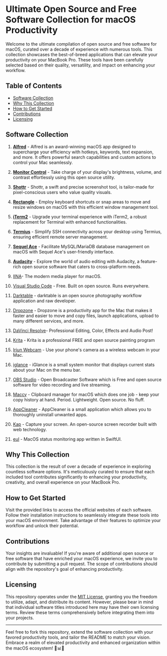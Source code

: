 # Ultimate Open Source and Free Software Collection for macOS Productivity

Welcome to the ultimate compilation of open source and free software for macOS, curated over a decade of experience with numerous tools. This collection showcases the best-of-breed applications that can elevate your productivity on your MacBook Pro. These tools have been carefully selected based on their quality, versatility, and impact on enhancing your workflow.

## Table of Contents

- [Software Collection](#software-collection)
- [Why This Collection](#why-this-collection)
- [How to Get Started](#how-to-get-started)
- [Contributions](#contributions)
- [Licensing](#licensing)

## Software Collection

1. **[Alfred](https://www.alfredapp.com/)** - Alfred is an award-winning macOS app designed to supercharge your efficiency with hotkeys, keywords, text expansion, and more. It offers powerful search capabilities and custom actions to control your Mac seamlessly.

2. **[Monitor Control](https://github.com/MonitorControl/MonitorControl)** - Take charge of your display's brightness, volume, and contrast effortlessly using this open source utility.

3. **[Shottr](https://shottr.cc/)** - Shottr, a swift and precise screenshot tool, is tailor-made for pixel-conscious users who value quality visuals.

4. **[Rectangle](https://rectangleapp.com/)** - Employ keyboard shortcuts or snap areas to move and resize windows on macOS with this efficient window management tool.

5. **[iTerm2](https://iterm2.com/)** - Upgrade your terminal experience with iTerm2, a robust replacement for Terminal with enhanced functionalities.

6. **[Termius](https://termius.com/)** - Simplify SSH connectivity across your desktop using Termius, ensuring efficient remote server management.

7. **[Sequel Ace](https://sequel-ace.com/)** - Facilitate MySQL/MariaDB database management on macOS with Sequel Ace's user-friendly interface.

8. **[Audacity](https://www.audacityteam.org/)** - Explore the world of audio editing with Audacity, a feature-rich open source software that caters to cross-platform needs.

9. [IINA](https://iina.io/)- The modern media player for macOS.
10. [Visual Studio Code](https://code.visualstudio.com/) - Free. Built on open source. Runs everywhere.
11. [Darktable](https://www.darktable.org/) - darktable is an open source photography workflow application and raw developer.
12. [Dropzone](https://aptonic.com/) - Dropzone is a productivity app for the Mac that makes it faster and easier to move and copy files, launch applications, upload to many different services, and more.
13. [DaVinci Resolve](https://www.blackmagicdesign.com/products/davinciresolve)- Professional Editing, Color,
    Effects and Audio Post!

14. [Krita](https://krita.org/en/) - Krita is a professional FREE and open source painting program
15. [Iriun Webcam](https://iriun.com/) - Use your phone's camera as a wireless webcam in your Mac.
16. [iglance](https://github.com/iglance/iGlance) - iGlance is a small system monitor that displays current stats about your Mac on the menu bar.
17. [OBS Studio](https://obsproject.com/) - Open Broadcaster Software which is Free and open source software for video recording and live streaming.
18. [Maccy](https://maccy.app/) - Clipboard manager for macOS which does one job - keep your copy history at hand. Period. Lightweight. Open source. No fluff.
19. [AppCleaner](https://freemacsoft.net/appcleaner/) - AppCleaner is a small application which allows you to thoroughly uninstall unwanted apps.
20. [Kap](https://getkap.co/) - Capture your screen. An open-source screen recorder built with web technology.
21. [eul](https://github.com/gao-sun/eul) - MacOS status monitoring app written in SwiftUI.

## Why This Collection

This collection is the result of over a decade of experience in exploring countless software options. It's meticulously curated to ensure that each included tool contributes significantly to enhancing your productivity, creativity, and overall experience on your MacBook Pro.

## How to Get Started

Visit the provided links to access the official websites of each software. Follow their installation instructions to seamlessly integrate these tools into your macOS environment. Take advantage of their features to optimize your workflow and unlock their potential.

## Contributions

Your insights are invaluable! If you're aware of additional open source or free software that have enriched your macOS experience, we invite you to contribute by submitting a pull request. The scope of contributions should align with the repository's goal of enhancing productivity.

## Licensing

This repository operates under the [MIT License](LICENSE), granting you the freedom to utilize, adapt, and distribute its content. However, please bear in mind that individual software titles introduced here may have their own licensing terms. Review these terms comprehensively before integrating them into your projects.

---

Feel free to fork this repository, extend the software collection with your favored productivity tools, and tailor the README to match your vision. Embrace a realm of elevated productivity and enhanced organization within the macOS ecosystem! 🚀📊📅

